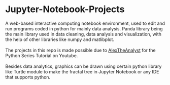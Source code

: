# Jupyter-Notebook-Projects

A web-based interactive computing notebook environment, used to edit and run programs coded in python for mainly data analysis. Panda library being the main library used in data cleaning, data analysis and visualization, with the help of other libraries like numpy and matlibplot. 
<br>
<br>
The projects in this repo is made possible due to <a href="https://github.com/AlexTheAnalyst/PythonYouTubeSeries">AlexTheAnalyst</a> for the Python Series Tutorial on Youtube. 
<br>
<br>
Besides data analytics, graphics can be drawn using certain python library like Turtle module to make the fractal tree in Jupyter Notebook or any IDE that supports python.

